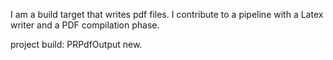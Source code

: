 I am a build target that writes pdf files.
I contribute to a pipeline with a Latex writer and a PDF compilation phase.

project build: PRPdfOutput new.